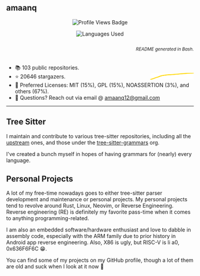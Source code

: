 ## amaanq

<p align="center">
	<img alt="Profile Views Badge" src="https://komarev.com/ghpvc/?username=amaanq&style=flat" />
</p>

<p align="center">
	<!-- <img alt="General Stats" height="152" -->
	<!-- src="https://github-readme-stats.vercel.app/api?username=amaanq&show_icons=true&theme=tokyonight&hide=stars&count_private=true&title_color=0x005ACE&icon_color=0x005ACE&hide_title=true"/> -->
	<img alt="Languages Used"
	    src="https://github-readme-stats.vercel.app/api/top-langs/?username=amaanq&langs_count=10&layout=compact&theme=tokyonight&title_color=0x005ACE&icon_color=0x005ACE&hide_title=true"/>
	<!-- <img alt="Commit Stats" width="500" -->
	<!-- src="https://github-readme-streak-stats.herokuapp.com?user=amaanq&theme=tokyonight_duo&hide_border=true&date_format=M%20j%5B%2C%20Y%5D&border=005ACE&stroke=005ACE&ring=005ACE&fire=005ACE"/> -->
</p>

<h6 align="right">
	<sub>
		README generated in Bash.
	</sub>
</h6>

- 📚️ 103 public repositories.
- ⭐️ 20646 stargazers. <img align="right" alt="Stars graph" src="sparklines/stargazers.svg" height="18px" />
- 📃️ Preferred Licenses: MIT (15%), GPL (15%), NOASSERTION (3%), and others (67%).
- 📧 Questions? Reach out via email @ amaanq12@gmail.com
<!-- - 💻️ Programming Languages: Rust (32%), Go (23%), Python (7%), and others (38%). -->

---

## Tree Sitter

I maintain and contribute to various tree-sitter repositories, including all the [upstream](https://github.com/tree-sitter)
ones, and those under the [tree-sitter-grammars](https://github.com/tree-sitter-grammars) org.

I've created a bunch myself in hopes of having grammars for (nearly) every language.

## Personal Projects

A lot of my free-time nowadays goes to either tree-sitter parser development and maintenance or personal projects.
My personal projects tend to revolve around Rust, Linux, Neovim, or Reverse Engineering. Reverse engineering (RE) is definitely
my favorite pass-time when it comes to anything programming-related.

I am also an embedded software/hardware enthusiast and love to dabble in assembly code, especially with the ARM family due to
prior history in Android app reverse engineering. Also, X86 is ugly, but RISC-V is li a0, 0x636F6F6C 😁.

You can find some of my projects on my GitHub profile, though a lot of them are old and suck when I look at it now 🙈
